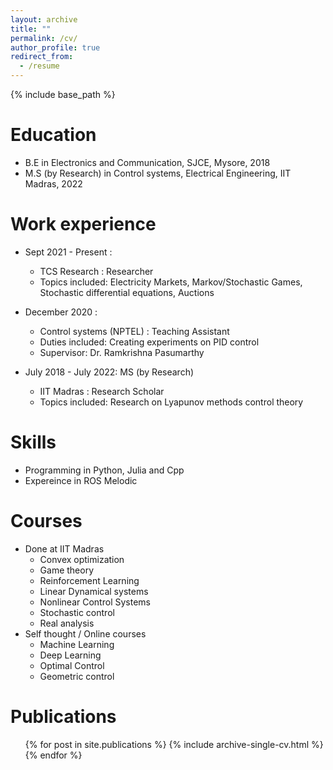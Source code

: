 ```yaml
---
layout: archive
title: ""
permalink: /cv/
author_profile: true
redirect_from:
  - /resume
---
```


{% include base_path %}

Education
======
* B.E in Electronics and Communication, SJCE, Mysore, 2018
* M.S (by Research) in Control systems, Electrical Engineering, IIT Madras, 2022

Work experience
======
* Sept 2021 - Present :
  * TCS Research : Researcher
  * Topics included: Electricity Markets, Markov/Stochastic Games, Stochastic differential equations, Auctions

* December 2020 :  
  * Control systems (NPTEL) : Teaching Assistant
  * Duties included: Creating experiments on PID control
  * Supervisor: Dr. Ramkrishna Pasumarthy

* July 2018 - July 2022: MS (by Research)
  * IIT Madras : Research Scholar
  * Topics included: Research on Lyapunov methods control theory 
  
Skills
======
* Programming in Python, Julia and Cpp
* Expereince in ROS Melodic

Courses 
=======
* Done at IIT Madras
  * Convex optimization
  * Game theory
  * Reinforcement Learning
  * Linear Dynamical systems
  * Nonlinear Control Systems
  * Stochastic control
  * Real analysis
* Self thought / Online courses 
  * Machine Learning
  * Deep Learning
  * Optimal Control
  * Geometric control 
 

Publications
======
  <ul>{% for post in site.publications %}
    {% include archive-single-cv.html %}
  {% endfor %}</ul>
  
<!-- Talks
======
  <ul>{% for post in site.talks %}
    {% include archive-single-talk-cv.html %}
  {% endfor %}</ul>
  
Teaching
======
  <ul>{% for post in site.teaching %}
    {% include archive-single-cv.html %}
  {% endfor %}</ul>
  
Service and leadership
====== -->
